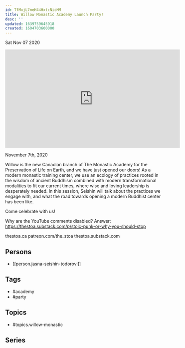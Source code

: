 ```yaml
---
id: TfMxjL7meH44HxtcNicMM
title: Willow Monastic Academy Launch Party!
desc: ''
updated: 1639759645918
created: 1604703600000
---
```





Sat Nov 07 2020

<iframe width="560" height="315" src="https://www.youtube.com/embed/82CtGARVyHM" title="Willow Monastic Academy Launch Party! w/ Jasna Seishin Todorović" frameborder="0" allow="accelerometer; autoplay; clipboard-write; encrypted-media; gyroscope; picture-in-picture" allowfullscreen ></iframe>

November 7th, 2020

Willow is the new Canadian branch of The Monastic Academy for the Preservation of Life on Earth, and we have just opened our doors! As a modern monastic training center, we use an ecology of practices rooted in the wisdom of ancient Buddhism combined with modern transformational modalities to fit our current times, where wise and loving leadership is desperately needed. In this session, Seishin will talk about the practices we engage with, and what the road towards opening a modern Buddhist center has been like.

Come celebrate with us!

Why are the YouTube comments disabled? Answer: https://thestoa.substack.com/p/stoic-punk-or-why-you-should-stop

thestoa.ca
patreon.com/the_stoa
thestoa.substack.com

## Persons

- [[person.jasna-seishin-todorovi]]

## Tags

- #academy
- #party

## Topics

- #topics.willow-monastic

## Series



